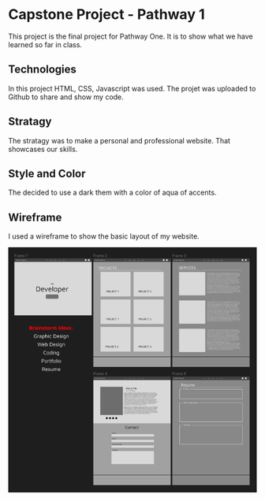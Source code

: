 # Capstone Project - Pathway 1
This project is the final project for Pathway One.   It is to show what we have learned so far in class.

## Technologies
In this project HTML, CSS, Javascript was used.  The projet was uploaded to Github to share and show my code.

## Stratagy
The stratagy was to make a personal and professional website. That showcases our skills.

## Style and Color
The decided to use a dark them with a color of aqua of accents.  

## Wireframe
I used a wireframe to show the basic layout of my website.

![images desc](./imgs/Wireframe_Capstone.PNG)